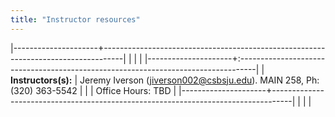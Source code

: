 ```yaml
---
title: "Instructor resources"
---
```


|---------------------+-----------------------------------------------------------------------------------|
|                     |                                                                                   |
|---------------------+:----------------------------------------------------------------------------------|
| **Instructors(s):** | Jeremy Iverson (<jiverson002@csbsju.edu>). MAIN 258, Ph: (320) 363-5542           |
|                     | Office Hours: TBD                                                                 |
|---------------------+-----------------------------------------------------------------------------------|
|                     |                                                                                   |
